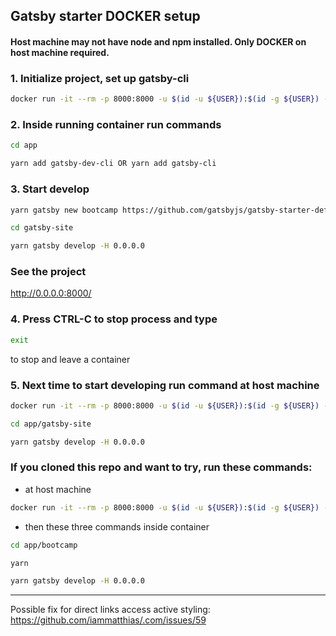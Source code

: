 ## Gatsby starter DOCKER setup
#### Host machine may not have node and npm installed. Only DOCKER on host machine required.

### 1. Initialize project, set up gatsby-cli
```bash
docker run -it --rm -p 8000:8000 -u $(id -u ${USER}):$(id -g ${USER}) -v ${PWD}:/app node:12 /bin/sh
```

### 2. Inside running container run commands
```bash
cd app
```

```bash
yarn add gatsby-dev-cli OR yarn add gatsby-cli
```

### 3. Start develop

```bash
yarn gatsby new bootcamp https://github.com/gatsbyjs/gatsby-starter-default
```

```bash
cd gatsby-site
```

```bash
yarn gatsby develop -H 0.0.0.0
```

### See the project
http://0.0.0.0:8000/

### 4. Press CTRL-C to stop process and type
```bash
exit
```
to stop and leave a container

### 5. Next time to start developing run command at host machine
```bash
docker run -it --rm -p 8000:8000 -u $(id -u ${USER}):$(id -g ${USER}) -v ${PWD}:/app node:12 /bin/sh
```
```bash
cd app/gatsby-site
```
```bash
yarn gatsby develop -H 0.0.0.0
```

### If you cloned this repo and want to try, run these commands:
* at host machine
```bash
docker run -it --rm -p 8000:8000 -u $(id -u ${USER}):$(id -g ${USER}) -v ${PWD}:/app node:12 /bin/sh
```
* then these three commands inside container
```bash
cd app/bootcamp
```
```bash
yarn
```
```bash
yarn gatsby develop -H 0.0.0.0
```

---
Possible fix for direct links access active styling:
https://github.com/iammatthias/.com/issues/59

 